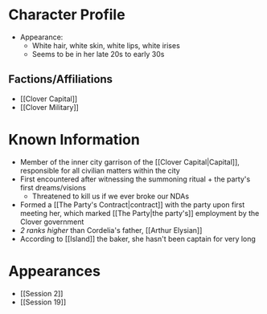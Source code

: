 # Character Profile
- Appearance:
	- White hair, white skin, white lips, white irises
	- Seems to be in her late 20s to early 30s

## Factions/Affiliations
- [[Clover Capital]]
- [[Clover Military]]

# Known Information
- Member of the inner city garrison of the [[Clover Capital|Capital]], responsible for all civilian matters within the city
- First encountered after witnessing the summoning ritual + the party's first dreams/visions
	- Threatened to kill us if we ever broke our NDAs
- Formed a [[The Party's Contract|contract]] with the party upon first meeting her, which marked [[The Party|the party's]] employment by the Clover government
- *2 ranks higher* than Cordelia's father, [[Arthur Elysian]]
- According to [[Island]] the baker, she hasn't been captain for very long

# Appearances
- [[Session 2]]
- [[Session 19]]